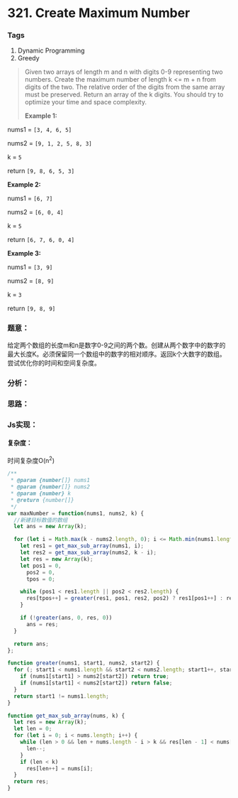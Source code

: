 # 321. Create Maximum Number
### Tags
1. Dynamic Programming
2. Greedy

>Given two arrays of length m and n with digits 0-9 representing two numbers. Create the maximum number of length k <= m + n from digits of the two. The relative order of the digits from the same array must be preserved. Return an array of the k digits. You should try to optimize your time and space complexity.
>
><strong>Example 1:</strong>
>
nums1 = `[3, 4, 6, 5]`
>
nums2 = `[9, 1, 2, 5, 8, 3]`
>
k = `5`
>
return `[9, 8, 6, 5, 3]`
>
>
<strong>Example 2:</strong>
>
nums1 = `[6, 7]`
>
nums2 = `[6, 0, 4]`
>
k = `5`
>
return `[6, 7, 6, 0, 4]`
>
<strong>Example 3:</strong>
>
nums1 = `[3, 9]`
>
nums2 = `[8, 9]`
>
k = `3`
>
return `[9, 8, 9]`


### 题意：
给定两个数组的长度m和n是数字0-9之间的两个数。创建从两个数字中的数字的最大长度K。必须保留同一个数组中的数字的相对顺序。返回k个大数字的数组。尝试优化你的时间和空间复杂度。

### 分析：


### 思路：

### Js实现：
#### 复杂度：
时间复杂度O(n<sup>2</sup>)

```js
/**
 * @param {number[]} nums1
 * @param {number[]} nums2
 * @param {number} k
 * @return {number[]}
 */
var maxNumber = function(nums1, nums2, k) {
  //新建目标数值的数组
  let ans = new Array(k);

  for (let i = Math.max(k - nums2.length, 0); i <= Math.min(nums1.length, k); i++) {
    let res1 = get_max_sub_array(nums1, i);
    let res2 = get_max_sub_array(nums2, k - i);
    let res = new Array(k);
    let pos1 = 0,
      pos2 = 0,
      tpos = 0;

    while (pos1 < res1.length || pos2 < res2.length) {
      res[tpos++] = greater(res1, pos1, res2, pos2) ? res1[pos1++] : res2[pos2++];
    }

    if (!greater(ans, 0, res, 0))
      ans = res;
  }

  return ans;
};

function greater(nums1, start1, nums2, start2) {
  for (; start1 < nums1.length && start2 < nums2.length; start1++, start2++) {
    if (nums1[start1] > nums2[start2]) return true;
    if (nums1[start1] < nums2[start2]) return false;
  }
  return start1 != nums1.length;
}

function get_max_sub_array(nums, k) {
  let res = new Array(k);
  let len = 0;
  for (let i = 0; i < nums.length; i++) {
    while (len > 0 && len + nums.length - i > k && res[len - 1] < nums[i]) {
      len--;
    }
    if (len < k)
      res[len++] = nums[i];
  }
  return res;
}
```
